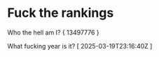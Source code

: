 # Fuck the rankings

Who the hell am I?
{ 13497776 }

What fucking year is it?
[ 2025-03-19T23:16:40Z ]

